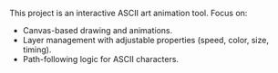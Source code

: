 <!-- Use this file to provide workspace-specific custom instructions to Copilot. For more details, visit https://code.visualstudio.com/docs/copilot/copilot-customization#_use-a-githubcopilotinstructionsmd-file -->

This project is an interactive ASCII art animation tool. Focus on:
- Canvas-based drawing and animations.
- Layer management with adjustable properties (speed, color, size, timing).
- Path-following logic for ASCII characters.
